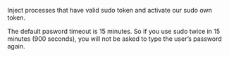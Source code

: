 Inject processes that have valid sudo token and activate our sudo own token.

The default pasword timeout is 15 minutes. So if you use sudo twice in 15 minutes (900 seconds), you will not be asked to type the user’s password again.
